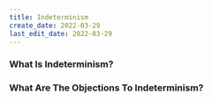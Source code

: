 ```yaml
---
title: Indeterminism
create_date: 2022-03-29
last_edit_date: 2022-03-29
---
```

### What Is Indeterminism?

### What Are The Objections To Indeterminism?
